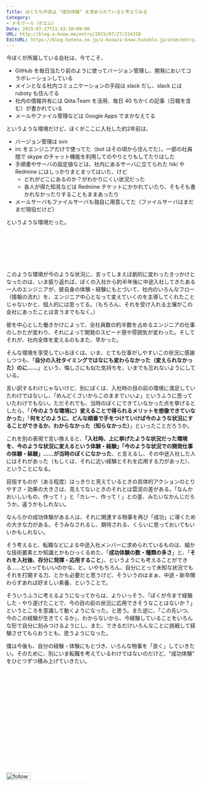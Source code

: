 ```yaml
---
Title: ぼくたち中途は "成功体験" を求められていると考えてみる
Category:
- メモワール（ポエム）
Date: 2015-07-27T21:43:18+09:00
URL: http://blog.a-know.me/entry/2015/07/27/214318
EditURL: https://blog.hatena.ne.jp/a-know/a-know.hateblo.jp/atom/entry/8454420450103602789
---
```


今ぼくが所属している会社は、今でこそ、

* GitHub を毎日当たり前のように使ってバージョン管理し、開発においてコラボレーションしている
* メインとなる社内コミュニケーションの手段は slack だし、slack には ruboty も住んでる
* 社内の情報共有には Qiita:Team を活用、毎日 40 ちかくの記事（日報を含む）が書かれている
* メールやファイル管理などは Google Apps でまかなえてる


というような環境だけど、ぼくがここに入社した約2年前は、


* バージョン管理は svn
* irc をエンジニアだけで使ってた（bot はその頃から住んでた）。一部の社員間で skype のチャット機能を利用してのやりとりもしてたりはした
* 手順書やサーバの設定値などは、社内にあるサーバに立てられた hiki や Redmine にはしっかりまとまってはいた、けど
  * どれがどこにあるのか？がわかりにくい状況だった
  * 各人が得た知見などは Redmine チケットにかかれていたり、そもそも書かれなかったりすることもままあったり
* メールサーバもファイルサーバも独自に用意してた（ファイルサーバはまだまだ現役だけど）


というような環境だった。



<!-- more -->

<script async src="//pagead2.googlesyndication.com/pagead/js/adsbygoogle.js"></script>
<!-- article-top -->
<ins class="adsbygoogle"
     style="display:inline-block;width:728px;height:90px"
     data-ad-client="ca-pub-3463034538369189"
     data-ad-slot="8367620130"></ins>
<script>
(adsbygoogle = window.adsbygoogle || []).push({});
</script>


このような環境が今のような状況に、言ってしまえば劇的に変わったきっかけとなったのは、いま振り返れば、ぼくの入社から約半年後に中途入社してきたある一人のエンジニアが、彼自身の体験・経験にもとづいて、社内のいろんなフロー（情報の流れ）を、エンジニア中心となって変えていくのを主導してくれたことじゃないかと、個人的には思ってる。（もちろん、それを受け入れる土壌がこの会社にあったことは言うまでもなく。）


彼を中心とした働きかけによって、全社員数の約半数を占めるエンジニアの仕事のしかたが変わり、それによって開発のスピード感や雰囲気が変わった。そしてそれが、社内全体を変えるのもまた、早かった。


そんな環境を享受しているぼくは、いま、とても仕事がしやすいこの状況に感謝しつつも、「**自分の入社タイミングではなにも変わらなかった（変えられなかった）のに......**」という、悔しさにも似た気持ちを、いまでも忘れないようにしている。


言い訳するわけじゃないけど、別にぼくは、入社時の目の前の環境に満足していたわけではないし、「めんどくさいからこのままでいいよ」というふうに思っていたわけでもない。ただそれでも、当時のぼくにできていなかった点を挙げるとしたら、「**（今のような環境に）変えることで得られるメリットを想像できていなかった**」「**何をどのように、どんな順番で手をつけていけば今のような状況にすることができるか、わからなかった（知らなかった）**」といったことだろうか。


これを別の表現で言い換えると、**「入社時、上に挙げたような状況だった環境を、今のような状況に変えるという体験・経験」「今のような状況での開発仕事の体験・経験」......が当時のぼくになかった**、と言えるし、その中途入社した人にはそれがあった（もしくは、それに近い経験とそれを応用する力があった）、ということになる。


目指すものが（ある程度）はっきりと見えているときの具体的アクションのとりやすさ・効果の大きさは、見えてないときのそれとは雲泥の差がある。「なんかおいしいもの、作って！」と「カレー、作って！」との差、みたいなかんじだろうか。違うかもしれない。


なんらかの成功体験がある人は、それに関連する物事を再び「成功」に導くための大きな力がある。そうみなされるし、期待される、くらいに思っておいてもいいかもしれない。


そう考えると、転職などによる中途入社メンバーに求められているものは、細かな技術要素とか知識とかもひっくるめた、「**成功体験の数・種類の多さ**」と、「**それを入社後、存分に発揮・応用すること**」、というようにも考えることができる......といってもいいのかな、と。いやもちろん、自分にとって未知な状況でもそれを打開する力、とかも必要だと思うけど、そういうのはまぁ、中途・新卒関わらずあれば好ましい素養、ということで。


そういうふうに考えるようになってからは、よりいっそう、「ぼくが今まで経験した・やり遂げたことで、今の目の前の状況に応用できそうなことはないか？」というところを意識して動くようになった。と思う。また逆に、「この先いつ、今のこの経験が生きてくるか」、わからないから、今経験していることをいろんな形で自分に刻みつけるようにし、また、できるだけいろんなことに挑戦して経験させてもらおうとも、思うようになった。


僕は今後も、自分の経験・体験にもとづき、いろんな物事を「良く」していきたい。そのために、別にいま転職を考えているわけではないのだけど、"成功体験" をひとつずつ積み上げていきたい。

<script async src="//pagead2.googlesyndication.com/pagead/js/adsbygoogle.js"></script>
<!-- article-bottom2 -->
<ins class="adsbygoogle"
     style="display:inline-block;width:300px;height:250px"
     data-ad-client="ca-pub-3463034538369189"
     data-ad-slot="5274552934"></ins>
<script>
(adsbygoogle = window.adsbygoogle || []).push({});
</script>


<div>
<a href='http://cloud.feedly.com/#subscription%2Ffeed%2Fhttp%3A%2F%2Fblog.a-know.me%2Ffeed'  target='blank'><img id='feedlyFollow' src='http://s3.feedly.com/img/follows/feedly-follow-rectangle-volume-small_2x.png' alt='follow us in feedly' width='65' height='20'></a>

<iframe src="//blog.hatena.ne.jp/a-know/a-know.hateblo.jp/subscribe/iframe" allowtransparency="true" frameborder="0" scrolling="no" width="150" height="28"></iframe>
</div>
